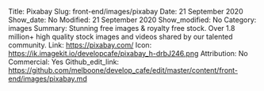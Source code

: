 Title: Pixabay
Slug: front-end/images/pixabay
Date: 21 September 2020
Show_date: No
Modified: 21 September 2020
Show_modified: No
Category: images
Summary: Stunning free images & royalty free stock. Over 1.8 million+ high quality stock images and videos shared by our talented community.
Link: https://pixabay.com/
Icon: https://ik.imagekit.io/developcafe/pixabay_h-drbJ246.png
Attribution: No
Commercial: Yes
Github_edit_link: https://github.com/melboone/develop_cafe/edit/master/content/front-end/images/pixabay.md